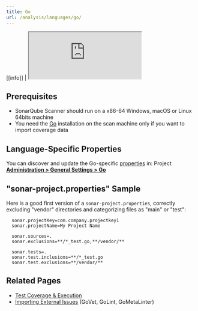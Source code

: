 ```yaml
---
title: Go
url: /analysis/languages/go/
---
```


<!-- static -->
[[info]]
| <iframe src="http://update.sonarsource.org/plugins/go-confluence-include.html" height="125px">Your browser does not support iframes.</iframe>
<!-- /static -->



## Prerequisites

* SonarQube Scanner should run on a x86-64 Windows, macOS or Linux 64bits machine
* You need the [Go](https://golang.org/) installation on the scan machine only if you want to import coverage data

## Language-Specific Properties

You can discover and update the Go-specific [properties](/analysis/analysis-parameters/) in: <!-- sonarcloud -->Project <!-- /sonarcloud -->**[Administration > General Settings > Go](/#sonarqube-admin#/admin/settings?category=go)**

## "sonar-project.properties" Sample

Here is a good first version of a `sonar-project.properties`, correctly excluding "vendor" directories and categorizing files as "main" or "test":

```
  sonar.projectKey=com.company.projectkey1
  sonar.projectName=My Project Name

  sonar.sources=.
  sonar.exclusions=**/*_test.go,**/vendor/**

  sonar.tests=.
  sonar.test.inclusions=**/*_test.go
  sonar.test.exclusions=**/vendor/**
```

## Related Pages

* [Test Coverage & Execution](/analysis/coverage/)
* [Importing External Issues](/analysis/external-issues/) (GoVet, GoLint, GoMetaLinter)
